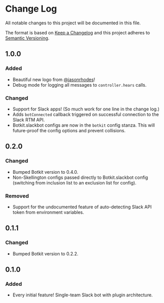 # Change Log
All notable changes to this project will be documented in this file.

The format is based on [Keep a Changelog](http://keepachangelog.com/) 
and this project adheres to [Semantic Versioning](http://semver.org/).


## 1.0.0

### Added

- Beautiful new logo from [@jasonrhodes](https://github.com/jasonrhodes)!
- Debug mode for logging all messages to `controller.hears` calls.

### Changed

- Support for Slack apps! (So much work for one line in the change log.)
- Adds `botConnected` callback triggered on successful connection to the Slack RTM API.
- Botkit.slackbot configs are now in the `botkit` config stanza. This will future-proof the config options and prevent collisions.

## 0.2.0

### Changed

- Bumped Botkit version to 0.4.0.
- Non-Skellington configs passed directly to Botkit.slackbot config (switching from inclusion list to an exclusion list for config).

### Removed

- Support for the undocumented feature of auto-detecting Slack API token from environment variables.

## 0.1.1

### Changed

- Bumped Botkit version to 0.2.2.

## 0.1.0

### Added

- Every initial feature! Single-team Slack bot with plugin architecture. 

